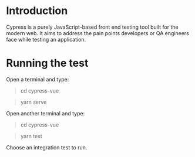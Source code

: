 # Introduction
Cypress is a purely JavaScript-based front end testing tool built for the modern web. It aims to address the pain points developers or QA engineers face while testing an application.
# Running the test
Open a terminal and type:
> cd cypress-vue

> yarn serve

Open another terminal and type:
> cd cypress-vue

> yarn test

Choose an integration test to run.